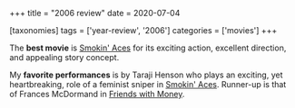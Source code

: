 +++
title = "2006 review"
date = 2020-07-04

[taxonomies]
tags = ['year-review', '2006']
categories = ['movies']
+++

The **best movie** is [Smokin' Aces] for its exciting action, excellent
direction, and appealing story concept.

My **favorite performances** is by Taraji Henson who plays an exciting,
yet heartbreaking, role of a feminist sniper in [Smokin' Aces].
Runner-up is that of Frances McDormand in [Friends with
Money].

[Friends with Money]: http://tshepang.net/friends-with-money
[Smokin' Aces]: http://tshepang.net/smokin-aces-2006
